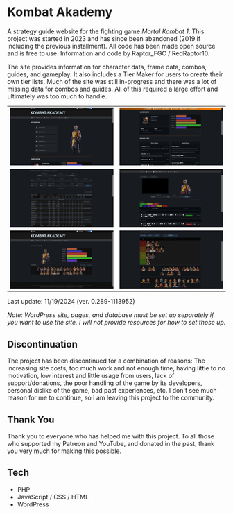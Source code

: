 # Kombat Akademy
A strategy guide website for the fighting game *Mortal Kombat 1*. This project was started in 2023 and has since been abandoned (2019 if including the previous installment). All code has been made open source and is free to use. Information and code by Raptor_FGC / RedRaptor10.

The site provides information for character data, frame data, combos, guides, and gameplay. It also includes a Tier Maker for users to create their own tier lists. Much of the site was still in-progress and there was a lot of missing data for combos and guides. All of this required a large effort and ultimately was too much to handle.

|     |     |
| --- | --- |
| ![](/screenshots/character-1.jpg) | ![](/screenshots/character-2.jpg) |
| ![](/screenshots/move-list-table.jpg) | ![](/screenshots/combos.jpg) |
| ![](/screenshots/characters.jpg) | ![](/screenshots/tier-maker.jpg) |

Last update: 11/19/2024 (ver. 0.289-1113952)

*Note: WordPress site, pages, and database must be set up separately if you want to use the site. I will not provide resources for how to set those up.*

## Discontinuation
The project has been discontinued for a combination of reasons: The increasing site costs, too much work and not enough time, having little to no motivation, low interest and little usage from users, lack of support/donations, the poor handling of the game by its developers, personal dislike of the game, bad past experiences, etc. I don't see much reason for me to continue, so I am leaving this project to the community.

## Thank You
Thank you to everyone who has helped me with this project. To all those who supported my Patreon and YouTube, and donated in the past, thank you very much for making this possible.

## Tech
- PHP
- JavaScript / CSS / HTML
- WordPress
